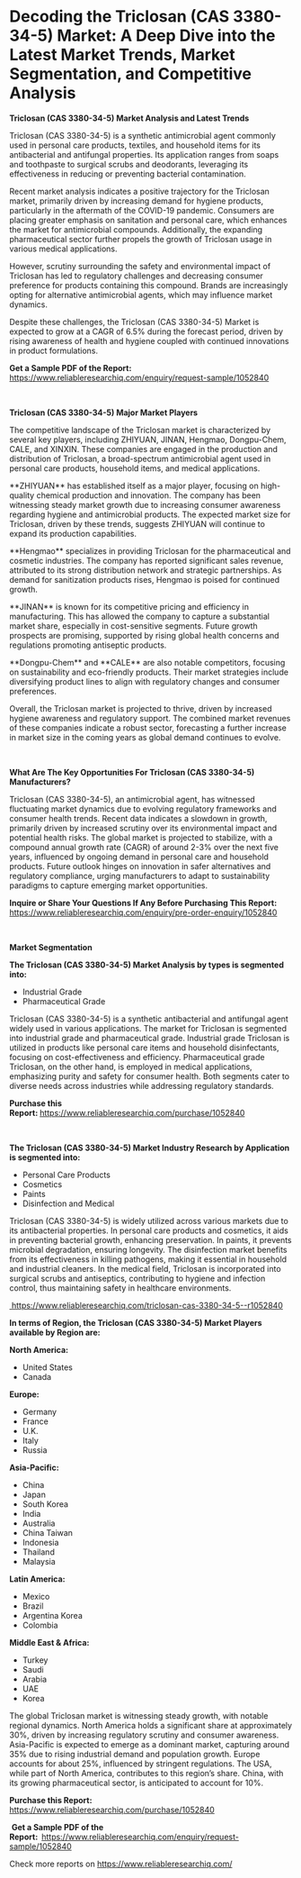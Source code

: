 <p><h1>Decoding the Triclosan (CAS 3380-34-5) Market: A Deep Dive into the Latest Market Trends, Market Segmentation, and Competitive Analysis</h1></p><p><strong>Triclosan (CAS 3380-34-5) Market Analysis and Latest Trends</strong></p>
<p><p>Triclosan (CAS 3380-34-5) is a synthetic antimicrobial agent commonly used in personal care products, textiles, and household items for its antibacterial and antifungal properties. Its application ranges from soaps and toothpaste to surgical scrubs and deodorants, leveraging its effectiveness in reducing or preventing bacterial contamination.</p><p>Recent market analysis indicates a positive trajectory for the Triclosan market, primarily driven by increasing demand for hygiene products, particularly in the aftermath of the COVID-19 pandemic. Consumers are placing greater emphasis on sanitation and personal care, which enhances the market for antimicrobial compounds. Additionally, the expanding pharmaceutical sector further propels the growth of Triclosan usage in various medical applications.</p><p>However, scrutiny surrounding the safety and environmental impact of Triclosan has led to regulatory challenges and decreasing consumer preference for products containing this compound. Brands are increasingly opting for alternative antimicrobial agents, which may influence market dynamics.</p><p>Despite these challenges, the Triclosan (CAS 3380-34-5) Market is expected to grow at a CAGR of 6.5% during the forecast period, driven by rising awareness of health and hygiene coupled with continued innovations in product formulations.</p></p>
<p><strong>Get a Sample PDF of the Report:&nbsp;</strong> <a href="https://www.reliableresearchiq.com/enquiry/request-sample/1052840?utm_campaign=3356&utm_medium=2&utm_source=Github&utm_content=ia&utm_term=22032025&utm_id=triclosan-cas-3380-34-5">https://www.reliableresearchiq.com/enquiry/request-sample/1052840</a></p>
<p>&nbsp;</p>
<p><strong>Triclosan (CAS 3380-34-5) Major Market Players</strong></p>
<p><p>The competitive landscape of the Triclosan market is characterized by several key players, including ZHIYUAN, JINAN, Hengmao, Dongpu-Chem, CALE, and XINXIN. These companies are engaged in the production and distribution of Triclosan, a broad-spectrum antimicrobial agent used in personal care products, household items, and medical applications.</p><p>**ZHIYUAN** has established itself as a major player, focusing on high-quality chemical production and innovation. The company has been witnessing steady market growth due to increasing consumer awareness regarding hygiene and antimicrobial products. The expected market size for Triclosan, driven by these trends, suggests ZHIYUAN will continue to expand its production capabilities.</p><p>**Hengmao** specializes in providing Triclosan for the pharmaceutical and cosmetic industries. The company has reported significant sales revenue, attributed to its strong distribution network and strategic partnerships. As demand for sanitization products rises, Hengmao is poised for continued growth.</p><p>**JINAN** is known for its competitive pricing and efficiency in manufacturing. This has allowed the company to capture a substantial market share, especially in cost-sensitive segments. Future growth prospects are promising, supported by rising global health concerns and regulations promoting antiseptic products.</p><p>**Dongpu-Chem** and **CALE** are also notable competitors, focusing on sustainability and eco-friendly products. Their market strategies include diversifying product lines to align with regulatory changes and consumer preferences. </p><p>Overall, the Triclosan market is projected to thrive, driven by increased hygiene awareness and regulatory support. The combined market revenues of these companies indicate a robust sector, forecasting a further increase in market size in the coming years as global demand continues to evolve.</p></p>
<p>&nbsp;</p>
<p><strong>What Are The Key Opportunities For Triclosan (CAS 3380-34-5) Manufacturers?</strong></p>
<p><p>Triclosan (CAS 3380-34-5), an antimicrobial agent, has witnessed fluctuating market dynamics due to evolving regulatory frameworks and consumer health trends. Recent data indicates a slowdown in growth, primarily driven by increased scrutiny over its environmental impact and potential health risks. The global market is projected to stabilize, with a compound annual growth rate (CAGR) of around 2-3% over the next five years, influenced by ongoing demand in personal care and household products. Future outlook hinges on innovation in safer alternatives and regulatory compliance, urging manufacturers to adapt to sustainability paradigms to capture emerging market opportunities.</p></p>
<p><strong>Inquire or Share Your Questions If Any Before Purchasing This Report:</strong> <a href="https://www.reliableresearchiq.com/enquiry/pre-order-enquiry/1052840?utm_campaign=3356&utm_medium=2&utm_source=Github&utm_content=ia&utm_term=22032025&utm_id=triclosan-cas-3380-34-5">https://www.reliableresearchiq.com/enquiry/pre-order-enquiry/1052840</a></p>
<p>&nbsp;</p>
<p><strong>Market Segmentation</strong></p>
<p><strong>The Triclosan (CAS 3380-34-5) Market Analysis by types is segmented into:</strong></p>
<p><ul><li>Industrial Grade</li><li>Pharmaceutical Grade</li></ul></p>
<p><p>Triclosan (CAS 3380-34-5) is a synthetic antibacterial and antifungal agent widely used in various applications. The market for Triclosan is segmented into industrial grade and pharmaceutical grade. Industrial grade Triclosan is utilized in products like personal care items and household disinfectants, focusing on cost-effectiveness and efficiency. Pharmaceutical grade Triclosan, on the other hand, is employed in medical applications, emphasizing purity and safety for consumer health. Both segments cater to diverse needs across industries while addressing regulatory standards.</p></p>
<p><strong>Purchase this Report:&nbsp;</strong><a href="https://www.reliableresearchiq.com/purchase/1052840?utm_campaign=3356&utm_medium=2&utm_source=Github&utm_content=ia&utm_term=22032025&utm_id=triclosan-cas-3380-34-5">https://www.reliableresearchiq.com/purchase/1052840</a></p>
<p>&nbsp;</p>
<p><strong>The Triclosan (CAS 3380-34-5) Market Industry Research by Application is segmented into:</strong></p>
<p><ul><li>Personal Care Products</li><li>Cosmetics</li><li>Paints</li><li>Disinfection and Medical</li></ul></p>
<p><p>Triclosan (CAS 3380-34-5) is widely utilized across various markets due to its antibacterial properties. In personal care products and cosmetics, it aids in preventing bacterial growth, enhancing preservation. In paints, it prevents microbial degradation, ensuring longevity. The disinfection market benefits from its effectiveness in killing pathogens, making it essential in household and industrial cleaners. In the medical field, Triclosan is incorporated into surgical scrubs and antiseptics, contributing to hygiene and infection control, thus maintaining safety in healthcare environments.</p></p>
<p><a href="https://www.reliableresearchiq.com/triclosan-cas-3380-34-5--r1052840?utm_campaign=3356&utm_medium=2&utm_source=Github&utm_content=ia&utm_term=22032025&utm_id=triclosan-cas-3380-34-5">&nbsp;https://www.reliableresearchiq.com/triclosan-cas-3380-34-5--r1052840</a></p>
<p><strong>In terms of Region, the Triclosan (CAS 3380-34-5) Market Players available by Region are:</strong></p>
<p>
    <p> <strong> North America: </strong>
        <ul>
            <li>United States</li>
            <li>Canada</li>
        </ul>
        </p> 
    <p> <strong> Europe: </strong>
        <ul>
            <li>Germany</li>
            <li>France</li>
            <li>U.K.</li>
            <li>Italy</li>
            <li>Russia</li>
        </ul>
        </p> 
    <p> <strong> Asia-Pacific: </strong>
        <ul>
            <li>China</li>
            <li>Japan</li>
            <li>South Korea</li>
            <li>India</li>
            <li>Australia</li>
            <li>China Taiwan</li>
            <li>Indonesia</li>
            <li>Thailand</li>
            <li>Malaysia</li>
        </ul>
        </p> 
    <p> <strong> Latin America: </strong>
        <ul>
            <li>Mexico</li>
            <li>Brazil</li>
            <li>Argentina Korea</li>
            <li>Colombia</li>
        </ul>
        </p> 
    <p> <strong> Middle East & Africa: </strong>
        <ul>
            <li>Turkey</li>
            <li>Saudi</li>
            <li>Arabia</li>
            <li>UAE</li>
            <li>Korea</li>
        </ul>
    </p>
    </p>
<p><p>The global Triclosan market is witnessing steady growth, with notable regional dynamics. North America holds a significant share at approximately 30%, driven by increasing regulatory scrutiny and consumer awareness. Asia-Pacific is expected to emerge as a dominant market, capturing around 35% due to rising industrial demand and population growth. Europe accounts for about 25%, influenced by stringent regulations. The USA, while part of North America, contributes to this region’s share. China, with its growing pharmaceutical sector, is anticipated to account for 10%.</p></p>
<p><strong>Purchase this Report: </strong><a href="https://www.reliableresearchiq.com/purchase/1052840?utm_campaign=3356&utm_medium=2&utm_source=Github&utm_content=ia&utm_term=22032025&utm_id=triclosan-cas-3380-34-5">https://www.reliableresearchiq.com/purchase/1052840</a></p>
<p>&nbsp;<strong>Get a Sample PDF of the Report:&nbsp;&nbsp;</strong><a href="https://www.reliableresearchiq.com/enquiry/request-sample/1052840?utm_campaign=3356&utm_medium=2&utm_source=Github&utm_content=ia&utm_term=22032025&utm_id=triclosan-cas-3380-34-5">https://www.reliableresearchiq.com/enquiry/request-sample/1052840</a></p>
<p><strong></strong></p>
<p>Check more reports on <a href="https://www.reliableresearchiq.com/?utm_campaign=3356&utm_medium=2&utm_source=Github&utm_content=ia&utm_term=22032025&utm_id=triclosan-cas-3380-34-5">https://www.reliableresearchiq.com/</a></p>